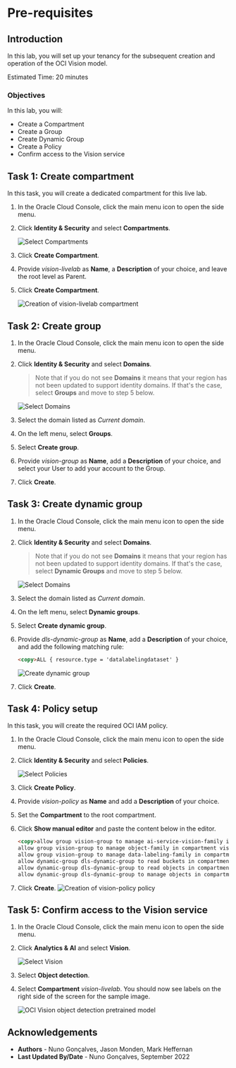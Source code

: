 # Pre-requisites

## Introduction

In this lab, you will set up your tenancy for the subsequent creation and operation of the OCI Vision model.

Estimated Time: 20 minutes

### Objectives

In this lab, you will:
- Create a Compartment
- Create a Group
- Create Dynamic Group
- Create a Policy
- Confirm access to the Vision service

## Task 1: Create compartment

In this task, you will create a dedicated compartment for this live lab.

1. In the Oracle Cloud Console, click the main menu icon to open the side menu.
2. Click **Identity & Security** and select **Compartments**.

   ![Select Compartments](../images/oci_menu_compartments.png)

4. Click **Create Compartment**.
5. Provide *vision-livelab* as **Name**, a **Description** of your choice, and leave the root level as Parent.
6. Click **Create Compartment**.

   ![Creation of vision-livelab compartment](../images/create_compartment.png)

## Task 2: Create group

1. In the Oracle Cloud Console, click the main menu icon to open the side menu.
2. Click **Identity & Security** and select **Domains**.
   
   > Note that if you do not see **Domains** it means that your region has not been updated to support identity domains. If that's the case, select **Groups** and move to step 5 below.

   ![Select Domains](../images/oci_menu_domains.png)
   
3. Select the domain listed as *Current domain*.
4. On the left menu, select **Groups**.
5. Select **Create group**.
6. Provide *vision-group* as **Name**, add a **Description** of your choice, and select your User to add your account to the Group.
7. Click **Create**.

## Task 3: Create dynamic group

1. In the Oracle Cloud Console, click the main menu icon to open the side menu.
2. Click **Identity & Security** and select **Domains**. 

   > Note that if you do not see **Domains** it means that your region has not been updated to support identity domains. If that's the case, select **Dynamic Groups** and move to step 5 below.

   ![Select Domains](../images/oci_menu_domains.png)

3. Select the domain listed as *Current domain*.
4. On the left menu, select **Dynamic groups**.
5. Select **Create dynamic group**.
6. Provide *dls-dynamic-group* as **Name**, add a **Description** of your choice, and add the following matching rule:

   ```html
   <copy>ALL { resource.type = 'datalabelingdataset' }
   ```
   
   ![Create dynamic group](../images/create_dls_dynamic_group.png)
   
7. Click **Create**.

## Task 4: Policy setup

In this task, you will create the required OCI IAM policy.

1. In the Oracle Cloud Console, click the main menu icon to open the side menu.
2. Click **Identity & Security** and select **Policies**. 

   ![Select Policies](../images/oci_menu_policies.png)
   
3. Click **Create Policy**.
4. Provide *vision-policy* as **Name** and add a **Description** of your choice.
5. Set the **Compartment** to the root compartment.
6. Click **Show manual editor** and paste the content below in the editor.

   ```html
   <copy>allow group vision-group to manage ai-service-vision-family in compartment vision-livelab
   allow group vision-group to manage object-family in compartment vision-livelab
   allow group vision-group to manage data-labeling-family in compartment vision-livelab
   allow dynamic-group dls-dynamic-group to read buckets in compartment vision-livelab
   allow dynamic-group dls-dynamic-group to read objects in compartment vision-livelab
   allow dynamic-group dls-dynamic-group to manage objects in compartment vision-livelab where any {request.permission='OBJECT_CREATE'}
   ```

6. Click **Create**.
   ![Creation of vision-policy policy](../images/create_policy.png)

## Task 5: Confirm access to the Vision service

1. In the Oracle Cloud Console, click the main menu icon to open the side menu.
2. Click **Analytics & AI** and select **Vision**. 

   ![Select Vision](../images/oci_menu_vision.png)
   
3. Select **Object detection**.
4. Select **Compartment** *vision-livelab*. You should now see labels on the right side of the screen for the sample image.

   ![OCI Vision object detection pretrained model](../images/oci_vision_pretrained_object_detection.png)

## Acknowledgements

* **Authors** - Nuno Gonçalves, Jason Monden, Mark Heffernan
* **Last Updated By/Date** - Nuno Gonçalves, September 2022
